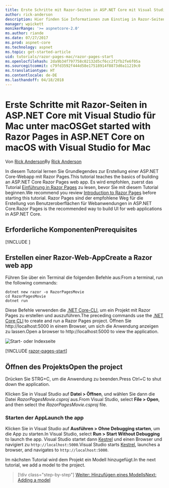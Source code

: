 ```yaml
---
title: Erste Schritte mit Razor-Seiten in ASP.NET Core mit Visual Studio für Mac unter macOS
author: rick-anderson
description: Hier finden Sie Informationen zum Einstieg in Razor-Seiten in ASP.NET Core mit Visual Studio für Mac.
manager: wpickett
monikerRange: '>= aspnetcore-2.0'
ms.author: riande
ms.date: 07/27/2017
ms.prod: aspnet-core
ms.technology: aspnet
ms.topic: get-started-article
uid: tutorials/razor-pages-mac/razor-pages-start
ms.openlocfilehash: 2da9b34f797758c02132d5cf6cc2f2fb2fe6f05a
ms.sourcegitcommit: c79fd3592f444d58e17518914f8873d0a11219c0
ms.translationtype: HT
ms.contentlocale: de-DE
ms.lasthandoff: 04/18/2018
---
```

# <a name="get-started-with-razor-pages-in-aspnet-core-on-macos-with-visual-studio-for-mac"></a><span data-ttu-id="2a563-103">Erste Schritte mit Razor-Seiten in ASP.NET Core mit Visual Studio für Mac unter macOS</span><span class="sxs-lookup"><span data-stu-id="2a563-103">Get started with Razor Pages in ASP.NET Core on macOS with Visual Studio for Mac</span></span>

<span data-ttu-id="2a563-104">Von [Rick Anderson](https://twitter.com/RickAndMSFT)</span><span class="sxs-lookup"><span data-stu-id="2a563-104">By [Rick Anderson](https://twitter.com/RickAndMSFT)</span></span>

<span data-ttu-id="2a563-105">In diesem Tutorial lernen Sie Grundlegendes zur Erstellung einer ASP.NET Core-Webapp mit Razor Pages.</span><span class="sxs-lookup"><span data-stu-id="2a563-105">This tutorial teaches the basics of building an ASP.NET Core Razor Pages web app.</span></span> <span data-ttu-id="2a563-106">Es wird empfohlen, zuerst das Tutorial [Einführung in Razor Pages](xref:mvc/razor-pages/index) zu lesen, bevor Sie mit diesem Tutorial beginnen.</span><span class="sxs-lookup"><span data-stu-id="2a563-106">We recommend you review [Introduction to Razor Pages](xref:mvc/razor-pages/index) before starting this tutorial.</span></span> <span data-ttu-id="2a563-107">Razor Pages sind der empfohlene Weg für die Erstellung von Benutzeroberflächen für Webanwendungen in ASP.NET Core.</span><span class="sxs-lookup"><span data-stu-id="2a563-107">Razor Pages is the recommended way to build UI for web applications in ASP.NET Core.</span></span>

## <a name="prerequisites"></a><span data-ttu-id="2a563-108">Erforderliche Komponenten</span><span class="sxs-lookup"><span data-stu-id="2a563-108">Prerequisites</span></span>

[!INCLUDE [](~/includes/net-core-prereqs-macos.md)]

## <a name="create-a-razor-web-app"></a><span data-ttu-id="2a563-109">Erstellen einer Razor-Web-App</span><span class="sxs-lookup"><span data-stu-id="2a563-109">Create a Razor web app</span></span>

<span data-ttu-id="2a563-110">Führen Sie über ein Terminal die folgenden Befehle aus:</span><span class="sxs-lookup"><span data-stu-id="2a563-110">From a terminal, run the following commands:</span></span>

```console
dotnet new razor -o RazorPagesMovie
cd RazorPagesMovie
dotnet run
```

<span data-ttu-id="2a563-111">Diese Befehle verwenden die [.NET Core-CLI](https://docs.microsoft.com/dotnet/core/tools/dotnet), um ein Projekt mit Razor Pages zu erstellen und auszuführen.</span><span class="sxs-lookup"><span data-stu-id="2a563-111">The preceding commands use the [.NET Core CLI](https://docs.microsoft.com/dotnet/core/tools/dotnet) to create and run a Razor Pages project.</span></span> <span data-ttu-id="2a563-112">Öffnen Sie http://localhost:5000 in einem Browser, um sich die Anwendung anzeigen zu lassen.</span><span class="sxs-lookup"><span data-stu-id="2a563-112">Open a browser to http://localhost:5000 to view the application.</span></span>

![Start- oder Indexseite](../razor-pages/razor-pages-start/_static/home.png)

[!INCLUDE [razor-pages-start](../../includes/RP/razor-pages-start.md)]

## <a name="open-the-project"></a><span data-ttu-id="2a563-114">Öffnen des Projekts</span><span class="sxs-lookup"><span data-stu-id="2a563-114">Open the project</span></span>

<span data-ttu-id="2a563-115">Drücken Sie STRG+C, um die Anwendung zu beenden.</span><span class="sxs-lookup"><span data-stu-id="2a563-115">Press Ctrl+C to shut down the application.</span></span>

<span data-ttu-id="2a563-116">Klicken Sie in Visual Studio auf **Datei > Öffnen**, und wählen Sie dann die Datei *RazorPagesMovie.csproj* aus.</span><span class="sxs-lookup"><span data-stu-id="2a563-116">From Visual Studio, select **File > Open**, and then select the *RazorPagesMovie.csproj* file.</span></span>

### <a name="launch-the-app"></a><span data-ttu-id="2a563-117">Starten der App</span><span class="sxs-lookup"><span data-stu-id="2a563-117">Launch the app</span></span>

<span data-ttu-id="2a563-118">Klicken Sie in Visual Studio auf **Ausführen > Ohne Debugging starten**, um die App zu starten.</span><span class="sxs-lookup"><span data-stu-id="2a563-118">In Visual Studio, select **Run > Start Without Debugging** to launch the app.</span></span> <span data-ttu-id="2a563-119">Visual Studio startet dann [Kestrel](xref:fundamentals/servers/kestrel) und einen Browser und navigiert zu `http://localhost:5000`.</span><span class="sxs-lookup"><span data-stu-id="2a563-119">Visual Studio starts [Kestrel](xref:fundamentals/servers/kestrel), launches a browser, and navigates to `http://localhost:5000`.</span></span>

<span data-ttu-id="2a563-120">Im nächsten Tutorial wird dem Projekt ein Modell hinzugefügt.</span><span class="sxs-lookup"><span data-stu-id="2a563-120">In the next tutorial, we add a model to the project.</span></span>

> [!div class="step-by-step"]
> [<span data-ttu-id="2a563-121">Weiter: Hinzufügen eines Modells</span><span class="sxs-lookup"><span data-stu-id="2a563-121">Next: Adding a model</span></span>](xref:tutorials/razor-pages-mac/model)
